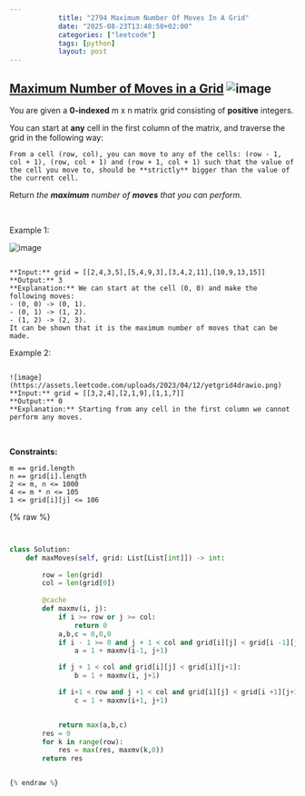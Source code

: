 ```yaml
---
            title: "2794 Maximum Number Of Moves In A Grid"
            date: "2025-08-23T13:48:50+02:00"
            categories: ["leetcode"]
            tags: [python]
            layout: post
---
```

            
## [Maximum Number of Moves in a Grid](https://leetcode.com/problems/maximum-number-of-moves-in-a-grid) ![image](https://img.shields.io/badge/Difficulty-Medium-orange)

You are given a **0-indexed** m x n matrix grid consisting of **positive** integers.

You can start at **any** cell in the first column of the matrix, and traverse the grid in the following way:

	From a cell (row, col), you can move to any of the cells: (row - 1, col + 1), (row, col + 1) and (row + 1, col + 1) such that the value of the cell you move to, should be **strictly** bigger than the value of the current cell.

Return *the **maximum** number of **moves** that you can perform.*

 

Example 1:

![image](https://assets.leetcode.com/uploads/2023/04/11/yetgriddrawio-10.png)
```

**Input:** grid = [[2,4,3,5],[5,4,9,3],[3,4,2,11],[10,9,13,15]]
**Output:** 3
**Explanation:** We can start at the cell (0, 0) and make the following moves:
- (0, 0) -> (0, 1).
- (0, 1) -> (1, 2).
- (1, 2) -> (2, 3).
It can be shown that it is the maximum number of moves that can be made.
```

Example 2:

```

![image](https://assets.leetcode.com/uploads/2023/04/12/yetgrid4drawio.png)
**Input:** grid = [[3,2,4],[2,1,9],[1,1,7]]
**Output:** 0
**Explanation:** Starting from any cell in the first column we cannot perform any moves.

```

 

**Constraints:**

	m == grid.length
	n == grid[i].length
	2 <= m, n <= 1000
	4 <= m * n <= 105
	1 <= grid[i][j] <= 106

{% raw %}


```python


class Solution:
    def maxMoves(self, grid: List[List[int]]) -> int:
        
        row = len(grid)
        col = len(grid[0])
        
        @cache
        def maxmv(i, j):
            if i >= row or j >= col:
                return 0
            a,b,c = 0,0,0
            if i - 1 >= 0 and j + 1 < col and grid[i][j] < grid[i -1][j+1]:
                a = 1 + maxmv(i-1, j+1)

            if j + 1 < col and grid[i][j] < grid[i][j+1]:
                b = 1 + maxmv(i, j+1)

            if i+1 < row and j +1 < col and grid[i][j] < grid[i +1][j+1]:
                c = 1 + maxmv(i+1, j+1)


            return max(a,b,c)
        res = 0
        for k in range(row):
            res = max(res, maxmv(k,0))
        return res


{% endraw %}
```
